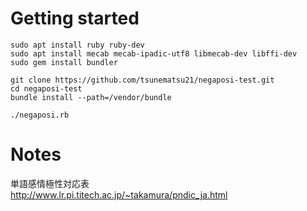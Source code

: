 # Getting started
```
sudo apt install ruby ruby-dev
sudo apt install mecab mecab-ipadic-utf8 libmecab-dev libffi-dev
sudo gem install bundler

git clone https://github.com/tsunematsu21/negaposi-test.git
cd negaposi-test
bundle install --path=/vendor/bundle

./negaposi.rb
```

# Notes
単語感情極性対応表  
http://www.lr.pi.titech.ac.jp/~takamura/pndic_ja.html
